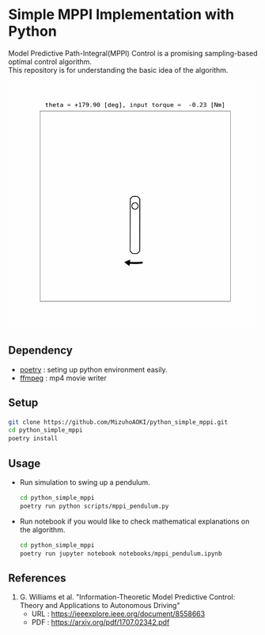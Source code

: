 # Simple MPPI Implementation with Python
Model Predictive Path-Integral(MPPI) Control is a promising sampling-based optimal control algorithm.  
This repository is for understanding the basic idea of the algorithm.

<img src="./media/pendulum_swingup_demo.gif" width="500px" alt="swinging up pendulum demonstraion">
<!-- https://github.com/MizuhoAOKI/python_simple_mppi/assets/63337525/bda8cdbc-5cfd-4885-ac8d-3240867f027c -->

## Dependency
- [poetry](https://python-poetry.org/) : seting up python environment easily.
- [ffmpeg](https://ffmpeg.org/) : mp4 movie writer

## Setup
```sh
git clone https://github.com/MizuhoAOKI/python_simple_mppi.git
cd python_simple_mppi
poetry install
```

## Usage
- Run simulation to swing up a pendulum.
    ```sh
    cd python_simple_mppi
    poetry run python scripts/mppi_pendulum.py
    ```

- Run notebook if you would like to check mathematical explanations on the algorithm. 
    ```sh
    cd python_simple_mppi
    poetry run jupyter notebook notebooks/mppi_pendulum.ipynb
    ```

## References
1. G. Williams et al. "Information-Theoretic Model Predictive Control: Theory and Applications to Autonomous Driving" 
    - URL : https://ieeexplore.ieee.org/document/8558663
    - PDF : https://arxiv.org/pdf/1707.02342.pdf

